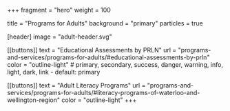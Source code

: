 +++
fragment = "hero"
weight = 100

title = "Programs for Adults"
background = "primary"
particles = true

[header]
  image = "adult-header.svg"

[[buttons]]
  text = "Educational Assessments by PRLN"
  url = "programs-and-services/programs-for-adults/#educational-assessments-by-prln"
  color = "outline-light" # primary, secondary, success, danger, warning, info, light, dark, link - default: primary

[[buttons]]
  text = "Adult Literacy Programs"
  url = "programs-and-services/programs-for-adults/#literacy-programs-of-waterloo-and-wellington-region"
  color = "outline-light"
+++



